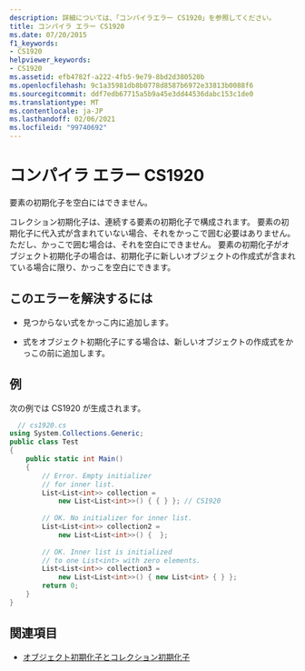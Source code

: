```yaml
---
description: 詳細については、「コンパイラエラー CS1920」を参照してください。
title: コンパイラ エラー CS1920
ms.date: 07/20/2015
f1_keywords:
- CS1920
helpviewer_keywords:
- CS1920
ms.assetid: efb4782f-a222-4fb5-9e79-8bd2d380520b
ms.openlocfilehash: 9c1a35981db8b0778d8587b6972e33813b0088f6
ms.sourcegitcommit: ddf7edb67715a5b9a45e3dd44536dabc153c1de0
ms.translationtype: MT
ms.contentlocale: ja-JP
ms.lasthandoff: 02/06/2021
ms.locfileid: "99740692"
---
```

# <a name="compiler-error-cs1920"></a>コンパイラ エラー CS1920

要素の初期化子を空白にはできません。  
  
 コレクション初期化子は、連続する要素の初期化子で構成されます。 要素の初期化子に代入式が含まれていない場合、それをかっこで囲む必要はありません。 ただし、かっこで囲む場合は、それを空白にできません。 要素の初期化子がオブジェクト初期化子の場合は、初期化子に新しいオブジェクトの作成式が含まれている場合に限り、かっこを空白にできます。  
  
## <a name="to-correct-this-error"></a>このエラーを解決するには  
  
- 見つからない式をかっこ内に追加します。  
  
- 式をオブジェクト初期化子にする場合は、新しいオブジェクトの作成式をかっこの前に追加します。  
  
## <a name="example"></a>例  

 次の例では CS1920 が生成されます。  
  
```csharp  
  // cs1920.cs  
using System.Collections.Generic;  
public class Test  
{  
    public static int Main()  
    {  
        // Error. Empty initializer
        // for inner list.  
        List<List<int>> collection =  
            new List<List<int>>() { { } }; // CS1920  
  
        // OK. No initializer for inner list.  
        List<List<int>> collection2 =  
            new List<List<int>>() {  };  
  
        // OK. Inner list is initialized
        // to one List<int> with zero elements.  
        List<List<int>> collection3 =  
            new List<List<int>>() { new List<int> { } };  
        return 0;  
    }  
}  
```  
  
## <a name="see-also"></a>関連項目

- [オブジェクト初期化子とコレクション初期化子](../programming-guide/classes-and-structs/object-and-collection-initializers.md)
